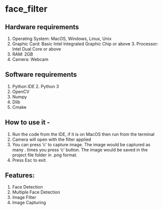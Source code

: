 # face_filter

## Hardware requirements
1. Operating System: MacOS, Windows, Linux, Unix
2. Graphic Card: Basic Intel Integrated Graphic Chip or above 3. Processor: Intel Dual Core or above
4. RAM: 2GB
5. Camera: Webcam

## Software requirements
1. Python IDE 2. Python 3
3. OpenCV
4. Numpy
5. Dlib
6. Cmake

## How to use it -
1) Run the code from the IDE, if it is on MacOS then run from the terminal
2) Camera will open with the filter applied
3) You can press ‘c’ to capture image. The image would be captured as many . times you press ‘c’ button.
   The image would be saved in the project file folder in .png format.
4) Press Esc to exit.


## Features: 
1) Face Detection
2) Multiple Face Detection
3) Image Filter
4) Image Capturing

